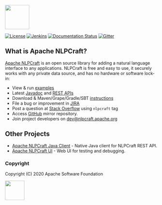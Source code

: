 <!--
 Licensed to the Apache Software Foundation (ASF) under one or more
 contributor license agreements.  See the NOTICE file distributed with
 this work for additional information regarding copyright ownership.
 The ASF licenses this file to You under the Apache License, Version 2.0
 (the "License"); you may not use this file except in compliance with
 the License.  You may obtain a copy of the License at

      http://www.apache.org/licenses/LICENSE-2.0

 Unless required by applicable law or agreed to in writing, software
 distributed under the License is distributed on an "AS IS" BASIS,
 WITHOUT WARRANTIES OR CONDITIONS OF ANY KIND, either express or implied.
 See the License for the specific language governing permissions and
 limitations under the License.
-->

<img src="https://nlpcraft.apache.org/images/nlpcraft_logo_black.gif" height="80px">
<br>

[![License](https://img.shields.io/badge/license-Apache%202-blue.svg)](https://raw.githubusercontent.com/apache/opennlp/master/LICENSE)
[![Jenkins](https://img.shields.io/jenkins/build?jobUrl=https%3A%2F%2Fbuilds.apache.org%2Fview%2FIncubator%2520Projects%2Fjob%2Fincubator-nlpcraft%2F)](https://builds.apache.org/view/Incubator%20Projects/job/incubator-nlpcraft/)
[![Documentation Status](https://img.shields.io/:docs-latest-green.svg)](https://nlpcraft.apache.org/docs.html)
[![Gitter](https://badges.gitter.im/apache-nlpcraft/community.svg)](https://gitter.im/apache-nlpcraft/community)

## What is Apache NLPCraft?
[Apache NLPCraft](https://nlpcraft.apache.org/) is an open source library for adding a natural language interface to any applications. 
NLPCraft is free and easy to use, it securely works with any private data source, and has no hardware or software 
lock-in:

 * View & run [examples](https://github.com/apache/incubator-nlpcraft/tree/master/src/main/scala/org/apache/nlpcraft/examples)
 * Latest [Javadoc](https://github.com/apache/incubator-nlpcraft/apis/latest/index.html) and [REST APIs](https://nlpcraft.apache.org/using-rest.html)
 * Download & Maven/Grape/Gradle/SBT [instructions](https://nlpcraft.apache.org/download.html)
 * File a bug or improvement in [JIRA](https://issues.apache.org/jira/projects/NLPCRAFT)
 * Post a question at [Stack Overflow](https://stackoverflow.com/questions/ask) using <code>nlpcraft</code> tag
 * Access [GitHub](https://github.com/apache/incubator-nlpcraft) mirror repository.
 * Join project developers on [dev@nlpcraft.apache.org](mailto:dev@nlpcraft.apache.org)
  
## Other Projects
- [Apache NLPCraft Java Client](https://github.com/apache/incubator-nlpcraft-java-client) - Native Java client for NLPCraft REST API.
- [Apache NLPCraft UI](https://github.com/apache/incubator-nlpcraft-ui) - Web UI for testing and debugging. 

### Copyright
Copyright (C) 2020 Apache Software Foundation

<img src="https://www.apache.org/img/ASF20thAnniversary.jpg" height="64px">


